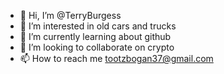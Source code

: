 - 👋 Hi, I’m @TerryBurgess
- 👀 I’m interested in old cars and trucks
- 🌱 I’m currently learning about github
- 💞️ I’m looking to collaborate on crypto 
- 📫 How to reach me tootzbogan37@gmail.com

<!---
TerryBurgess/TerryBurgess is a ✨ special ✨ repository because its `README.md` (this file) appears on your GitHub profile.
You can click the Preview link to take a look at your changes.
--->
